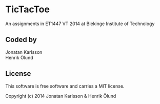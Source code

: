 TicTacToe
=========

An assignments in ET1447 VT 2014 at Blekinge Institute of Technology



Coded by
--------
Jonatan Karlsson         
Henrik Ölund



License
-------
This software is free software and carries a MIT license.

Copyright (c) 2014 Jonatan Karlsson & Henrik Ölund
